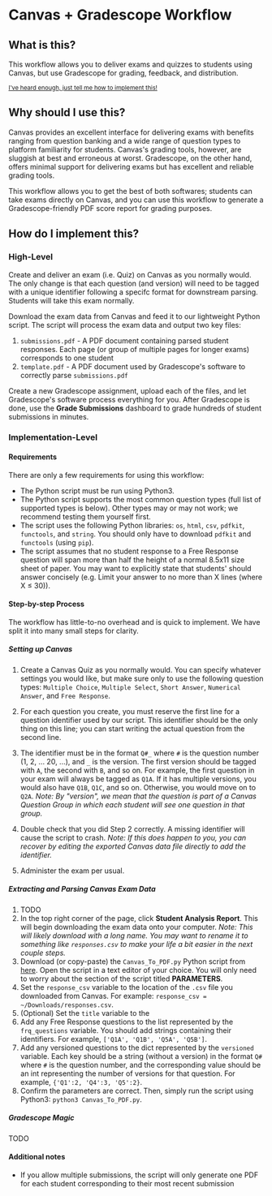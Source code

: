 # Canvas + Gradescope Workflow

## What is this?
This workflow allows you to deliver exams and quizzes to students using Canvas, but use Gradescope for grading, feedback, and distribution.

<sup>[I've heard enough, just tell me how to implement this!](#implementation-level)</sup>

## Why should I use this?
Canvas provides an excellent interface for delivering exams with benefits ranging from question banking and a wide range of question types to platform familiarity for students. Canvas's grading tools, however, are sluggish at best and erroneous at worst. Gradescope, on the other hand, offers minimal support for delivering exams but has excellent and reliable grading tools.

This workflow allows you to get the best of both softwares; students can take exams directly on Canvas, and you can use this workflow to generate a Gradescope-friendly PDF score report for grading purposes.

## How do I implement this?
### High-Level
Create and deliver an exam (i.e. Quiz) on Canvas as you normally would. The only change is that each question (and version) will need to be tagged with a unique identifier following a specifc format for downstream parsing. Students will take this exam normally.

Download the exam data from Canvas and feed it to our lightweight Python script. The script will process the exam data and output two key files:
1. `submissions.pdf` - A PDF document containing parsed student responses. Each page (or group of multiple pages for longer exams) corresponds to one student
2. `template.pdf` - A PDF document used by Gradescope's software to correctly parse `submissions.pdf`

Create a new Gradescope assignment, upload each of the files, and let Gradescope's software process everything for you. After Gradescope is done, use the **Grade Submissions** dashboard to grade hundreds of student submissions in minutes.

### Implementation-Level
#### Requirements
There are only a few requirements for using this workflow:
* The Python script must be run using Python3.
* The Python script supports the most common question types (full list of supported types is below). Other types may or may not work; we recommend testing them yourself first.
* The script uses the following Python libraries: `os`, `html`, `csv`, `pdfkit`, `functools`, and `string`. You should only have to download `pdfkit` and `functools` (using `pip`).
* The script assumes that no student response to a Free Response question will span more than half the height of a normal 8.5x11 size sheet of paper. You may want to explicitly state that students' should answer concisely (e.g. Limit your answer to no more than X lines (where X ≤ 30)).

#### Step-by-step Process
The workflow has little-to-no overhead and is quick to implement. We have split it into many small steps for clarity.

##### Setting up Canvas
1. Create a Canvas Quiz as you normally would. You can specify whatever settings you would like, but make sure only to use the following question types: `Multiple Choice`, `Multiple Select`, `Short Answer`, `Numerical Answer`, and `Free Response`. 

2. For each question you create, you must reserve the first line for a question identifier used by our script. This identifier should be the only thing on this line; you can start writing the actual question from the second line.

3. The identifier must be in the format `Q#_` where `#` is the question number (1, 2, ... 20, ...), and `_` is the version. The first version should be tagged with `A`, the second with `B`, and so on. For example, the first question in your exam will always be tagged as `Q1A`. If it has multiple versions, you would also have `Q1B`, `Q1C`, and so on. Otherwise, you would move on to `Q2A`. *Note: By "version", we mean that the question is part of a Canvas Question Group in which each student will see one question in that group.*

4. Double check that you did Step 2 correctly. A missing identifier will cause the script to crash. *Note: If this does happen to you, you can recover by editing the exported Canvas data file directly to add the identifier.*

5. Administer the exam per usual.

##### Extracting and Parsing Canvas Exam Data
1. TODO
2. In the top right corner of the page, click **Student Analysis Report**. This will begin downloading the exam data onto your computer. *Note: This will likely download with a long name. You may want to rename it to something like `responses.csv` to make your life a bit easier in the next couple steps.*
3. Download (or copy-paste) the `Canvas_To_PDF.py` Python script from [here](Canvas_To_PDF.py). Open the script in a text editor of your choice. You will only need to worry about the section of the script titled **PARAMETERS**.
4. Set the `response_csv` variable to the location of the `.csv` file you downloaded from Canvas. For example: `response_csv = ~/Downloads/responses.csv`.
5. (Optional) Set the `title` variable to the 
6. Add any Free Response questions to the list represented by the `frq_questions` variable. You should add strings containing their identifiers. For example, `['Q1A', 'Q1B', 'Q5A', 'Q5B']`.
7. Add any versioned questions to the dict represented by the `versioned` variable. Each key should be a string (without a version) in the format `Q#` where `#` is the question number, and the corresponding value should be an int representing the number of versions for that question. For example, `{'Q1':2, 'Q4':3, 'Q5':2}`.
8. Confirm the parameters are correct. Then, simply run the script using Python3: `python3 Canvas_To_PDF.py`.

##### Gradescope Magic
TODO


#### Additional notes
* If you allow multiple submissions, the script will only generate one PDF for each student corresponding to their most recent submission
